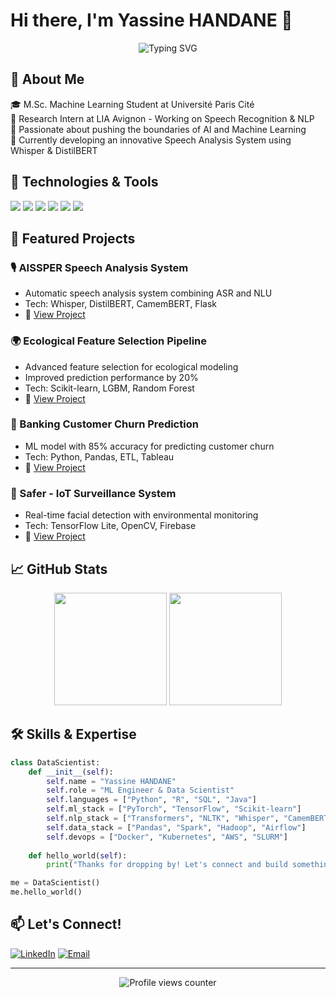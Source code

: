 # Hi there, I'm Yassine HANDANE 👋 

<div align="center">
  <img src="https://readme-typing-svg.demolab.com?font=Fira+Code&weight=600&size=28&duration=4000&pause=1000&color=3498DB&center=true&vCenter=true&width=435&lines=Data+Scientist;ML+Engineer;Speech+Recognition+Expert;NLP+Enthusiast" alt="Typing SVG" />
</div>

## 🎯 About Me

🎓 M.Sc. Machine Learning Student at Université Paris Cité  
🔬 Research Intern at LIA Avignon - Working on Speech Recognition & NLP  
🌟 Passionate about pushing the boundaries of AI and Machine Learning  
🚀 Currently developing an innovative Speech Analysis System using Whisper & DistilBERT

## 🔧 Technologies & Tools

![](https://img.shields.io/badge/ML-PyTorch-informational?style=flat&logo=pytorch&logoColor=white&color=2bbc8a)
![](https://img.shields.io/badge/ML-TensorFlow-informational?style=flat&logo=tensorflow&logoColor=white&color=2bbc8a)
![](https://img.shields.io/badge/NLP-Transformers-informational?style=flat&logo=huggingface&logoColor=white&color=2bbc8a)
![](https://img.shields.io/badge/Code-Python-informational?style=flat&logo=python&logoColor=white&color=2bbc8a)
![](https://img.shields.io/badge/Tools-Docker-informational?style=flat&logo=docker&logoColor=white&color=2bbc8a)
![](https://img.shields.io/badge/Cloud-AWS-informational?style=flat&logo=amazon-aws&logoColor=white&color=2bbc8a)

## 🚀 Featured Projects

### 🎙️ AISSPER Speech Analysis System
- Automatic speech analysis system combining ASR and NLU
- Tech: Whisper, DistilBERT, CamemBERT, Flask
- 🔗 [View Project](your-project-link)

### 🌍 Ecological Feature Selection Pipeline
- Advanced feature selection for ecological modeling
- Improved prediction performance by 20%
- Tech: Scikit-learn, LGBM, Random Forest
- 🔗 [View Project](your-project-link)

### 🏦 Banking Customer Churn Prediction
- ML model with 85% accuracy for predicting customer churn
- Tech: Python, Pandas, ETL, Tableau
- 🔗 [View Project](your-project-link)

### 🔐 Safer - IoT Surveillance System
- Real-time facial detection with environmental monitoring
- Tech: TensorFlow Lite, OpenCV, Firebase
- 🔗 [View Project](your-project-link)

## 📈 GitHub Stats

<div align="center">
  <img height="180em" src="https://github-readme-stats.vercel.app/api?username=YsnHdn&show_icons=true&theme=tokyonight&include_all_commits=true&count_private=true"/>
  <img height="180em" src="https://github-readme-stats.vercel.app/api/top-langs/?username=YourUsername&layout=compact&langs_count=7&theme=tokyonight"/>
</div>

## 🛠️ Skills & Expertise

```python
class DataScientist:
    def __init__(self):
        self.name = "Yassine HANDANE"
        self.role = "ML Engineer & Data Scientist"
        self.languages = ["Python", "R", "SQL", "Java"]
        self.ml_stack = ["PyTorch", "TensorFlow", "Scikit-learn"]
        self.nlp_stack = ["Transformers", "NLTK", "Whisper", "CamemBERT"]
        self.data_stack = ["Pandas", "Spark", "Hadoop", "Airflow"]
        self.devops = ["Docker", "Kubernetes", "AWS", "SLURM"]
        
    def hello_world(self):
        print("Thanks for dropping by! Let's connect and build something amazing together!")

me = DataScientist()
me.hello_world()
```

## 📫 Let's Connect!

[![LinkedIn](https://img.shields.io/badge/LinkedIn-Yassine%20HANDANE-blue?style=flat-square&logo=linkedin)](https://www.linkedin.com/in/yassine-handane/)
[![Email](https://img.shields.io/badge/Email-y.handane%40gmail.com-red?style=flat-square&logo=gmail)](mailto:y.handane@gmail.com)

---
<div align="center">
  <img src="https://komarev.com/ghpvc/?username=YourUsername&color=blue" alt="Profile views counter"/>
</div>
